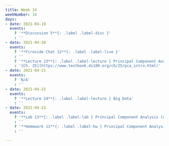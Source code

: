```yaml
---
title: Week 14
weekNumber: 14
days:
- date: 2021-04-19
  events:
    ? '**Discussion 5**{: .label .label-disc }'
    : ''
- date: 2021-04-20
  events:
    ? '**Fireside Chat 12**{: .label .label-live }'
    : ''
    ? '**Lecture 23**{: .label .label-lecture } Principal Component Analysis'
    : '[Ch. 25](https://www.textbook.ds100.org/ch/25/pca_intro.html)'
- date: 2021-04-21
  events:
    ? 'N/A'
    : ''
- date: 2021-04-22
  events:
    ? '**Lecture 24**{: .label .label-lecture } Big Data'
    : ''
- date: 2021-04-23
  events:
    ? '**Lab 13**{: .label .label-lab } Principal Component Analysis (due Apr 29)'
    : ''
    ? '**Homework 11**{: .label .label-hw } Principal Component Analysis (due Apr 29)'
    : ''

---
```

